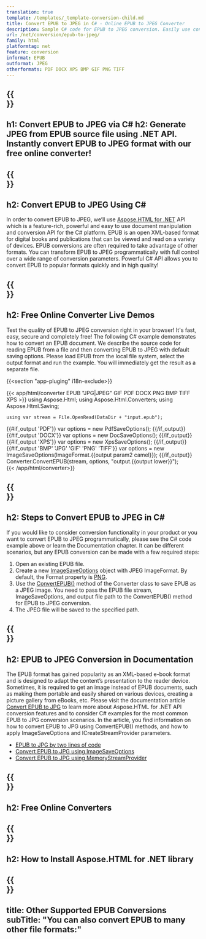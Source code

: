 ```yaml
---
translation: true
template: /templates/_template-conversion-child.md
title: Convert EPUB to JPEG in C# - Online EPUB to JPEG Converter
description: Sample C# code for EPUB to JPEG conversion. Easily use converter API within ASP.NET or any .NET application. Try online EPUB to JPEG Converter for free!
url: /net/conversion/epub-to-jpeg/
family: html
platformtag: net
feature: conversion
informat: EPUB
outformat: JPEG
otherformats: PDF DOCX XPS BMP GIF PNG TIFF
---
```


{{<section banner>}}
---
h1: Convert EPUB to JPEG via C#
h2: Generate JPEG from EPUB source file using .NET API. Instantly convert EPUB to JPEG format with our free online converter!
---

{{<section overview>}}
---
h2: Convert EPUB to JPEG Using C#
---

In order to convert EPUB to JPEG, we’ll use [Aspose.HTML for .NET](https://products.aspose.com/html/net/) API which is a feature-rich, powerful and easy to use document manipulation and conversion API for the C# platform. EPUB is an open XML-based format for digital books and publications that can be viewed and read on a variety of devices. EPUB conversions are often required to take advantage of other formats. You can transform EPUB to JPEG programmatically with full control over a wide range of conversion parameters. Powerful C# API allows you to convert EPUB to popular formats quickly and in high quality!

{{<section demos>}}
---
h2: Free Online Converter Live Demos
---

Test the quality of EPUB to JPEG conversion right in your browser! It's fast, easy, secure and completely free! The following C# example demonstrates how to convert an EPUB document. We describe the source code for reading EPUB from a file and then converting EPUB to JPEG with default saving options. Please load EPUB from the local file system, select the output format and run the example. You will immediately get the result as a separate file.

{{<section "app-pluging" i18n-exclude>}}

{{< app/html/converter EPUB "JPG|JPEG" GIF PDF DOCX PNG BMP TIFF XPS >}}
using Aspose.Html;
using Aspose.Html.Converters;
using Aspose.Html.Saving;

    using var stream = File.OpenRead(DataDir + "input.epub");
{{#if_output 'PDF'}}
    var options = new PdfSaveOptions();
{{/if_output}}
{{#if_output 'DOCX'}}
    var options = new DocSaveOptions();
{{/if_output}}
{{#if_output 'XPS'}}
    var options = new XpsSaveOptions();
{{/if_output}}
{{#if_output 'BMP' 'JPG' 'GIF' 'PNG' 'TIFF'}}
    var options = new ImageSaveOptions(ImageFormat.{{output param2 camel}});
{{/if_output}}
    Converter.ConvertEPUB(stream, options, "output.{{output lower}}");   
{{< /app/html/converter>}}


{{<section steps>}}
---
h2: Steps to Convert EPUB to JPEG in C#
---

If you would like to consider conversion functionality in your product or you want to convert EPUB to JPEG programmatically, please see the C# code example above or learn the Documentation chapter. It can be different scenarios, but any EPUB conversion can be made with a few required steps:

1.  Open an existing EPUB file.
1.  Create a new [ImageSaveOptions](https://apireference.aspose.com/html/net/aspose.html.saving/imagesaveoptions) object with JPEG ImageFormat. By default, the Format property is [PNG](https://apireference.aspose.com/html/net/aspose.html.rendering.image/imageformat).
1.  Use the [ConvertEPUB()](https://apireference.aspose.com/html/net/aspose.html.converters.converter/convertepub/methods/27) method of the Converter class to save EPUB as a JPEG image. You need to pass the EPUB file stream, ImageSaveOptions, and output file path to the ConvertEPUB() method for EPUB to JPEG conversion.
1.  The JPEG file will be saved to the specified path.


{{<section documentation>}}
---
h2: EPUB to JPEG Conversion in Documentation
---

The EPUB format has gained popularity as an XML-based e-book format and is designed to adapt the content’s presentation to the reader device. Sometimes, it is required to get an image instead of EPUB documents, such as making them portable and easily shared on various devices, creating a picture gallery from eBooks, etc. Please visit the documentation article [Convert EPUB to JPG](https://docs.aspose.com/html/net/converting-between-formats/epub-to-jpg/) to learn more about Aspose.HTML for .NET API conversion features and to consider C# examples for the most common EPUB to JPG conversion scenarios. In the article, you find information on how to convert EPUB to JPG using ConvertEPUB() methods, and how to apply ImageSaveOptions and ICreateStreamProvider parameters.
  - <a href="https://docs.aspose.com/html/net/converting-between-formats/epub-to-jpg/#epub-to-jpg-by-two-lines-of-code" target="_blank">EPUB to JPG by two lines of code</a>
  - <a href="https://docs.aspose.com/html/net/converting-between-formats/epub-to-jpg/#convert-epub-to-jpg-using-imagesaveoptions" target="_blank">Convert EPUB to JPG using ImageSaveOptions</a>
  - <a href="https://docs.aspose.com/html/net/converting-between-formats/epub-to-jpg/#output-stream-providers" target="_blank">Convert EPUB to JPG using MemoryStreamProvider</a>  

{{<section online-converters>}}
---
h2: Free Online Converters
---

{{<section get-started>}}
---
h2: How to Install Aspose.HTML for .NET library
---

{{<section other-conversions>}}
---
title: Other Supported EPUB Conversions
subTitle: "You can also convert EPUB to many other file formats:"
---